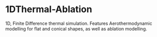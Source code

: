 # 1DThermal-Ablation
1D, Finite Difference thermal simulation. Features Aerothermodynamic modelling for flat and conical shapes, as well as ablation modelling. 
